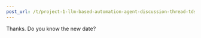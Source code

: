 ```yaml
---
post_url: /t/project-1-llm-based-automation-agent-discussion-thread-tds-jan-2025/164277/205
---
```

Thanks. Do you know the new date?
